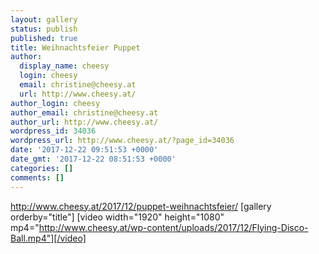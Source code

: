 ```yaml
---
layout: gallery
status: publish
published: true
title: Weihnachtsfeier Puppet
author:
  display_name: cheesy
  login: cheesy
  email: christine@cheesy.at
  url: http://www.cheesy.at/
author_login: cheesy
author_email: christine@cheesy.at
author_url: http://www.cheesy.at/
wordpress_id: 34036
wordpress_url: http://www.cheesy.at/?page_id=34036
date: '2017-12-22 09:51:53 +0000'
date_gmt: '2017-12-22 08:51:53 +0000'
categories: []
comments: []
---
```

http://www.cheesy.at/2017/12/puppet-weihnachtsfeier/
[gallery orderby="title"]
[video width="1920" height="1080" mp4="http://www.cheesy.at/wp-content/uploads/2017/12/Flying-Disco-Ball.mp4"][/video]
